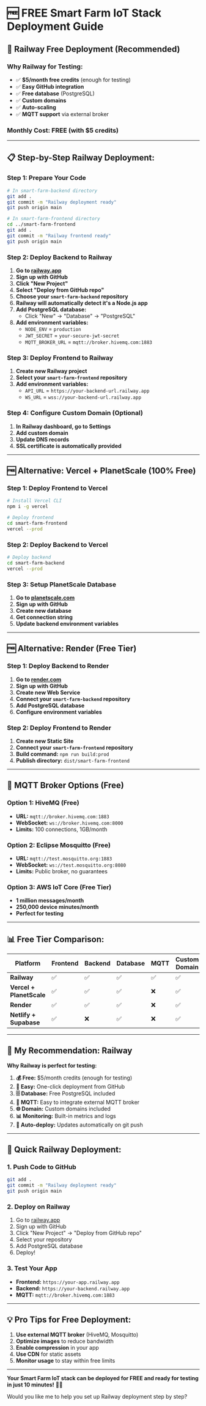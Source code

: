 # 🆓 FREE Smart Farm IoT Stack Deployment Guide

## **🚀 Railway Free Deployment (Recommended)**

### **Why Railway for Testing:**
- ✅ **$5/month free credits** (enough for testing)
- ✅ **Easy GitHub integration**
- ✅ **Free database** (PostgreSQL)
- ✅ **Custom domains**
- ✅ **Auto-scaling**
- ✅ **MQTT support** via external broker

### **Monthly Cost: FREE** (with $5 credits)

---

## **📋 Step-by-Step Railway Deployment:**

### **Step 1: Prepare Your Code**

```bash
# In smart-farm-backend directory
git add .
git commit -m "Railway deployment ready"
git push origin main

# In smart-farm-frontend directory
cd ../smart-farm-frontend
git add .
git commit -m "Railway frontend ready"
git push origin main
```

### **Step 2: Deploy Backend to Railway**

1. **Go to [railway.app](https://railway.app)**
2. **Sign up with GitHub**
3. **Click "New Project"**
4. **Select "Deploy from GitHub repo"**
5. **Choose your `smart-farm-backend` repository**
6. **Railway will automatically detect it's a Node.js app**
7. **Add PostgreSQL database:**
   - Click "New" → "Database" → "PostgreSQL"
8. **Add environment variables:**
   - `NODE_ENV` = `production`
   - `JWT_SECRET` = `your-secure-jwt-secret`
   - `MQTT_BROKER_URL` = `mqtt://broker.hivemq.com:1883`

### **Step 3: Deploy Frontend to Railway**

1. **Create new Railway project**
2. **Select your `smart-farm-frontend` repository**
3. **Add environment variables:**
   - `API_URL` = `https://your-backend-url.railway.app`
   - `WS_URL` = `wss://your-backend-url.railway.app`

### **Step 4: Configure Custom Domain (Optional)**

1. **In Railway dashboard, go to Settings**
2. **Add custom domain**
3. **Update DNS records**
4. **SSL certificate is automatically provided**

---

## **🆓 Alternative: Vercel + PlanetScale (100% Free)**

### **Step 1: Deploy Frontend to Vercel**

```bash
# Install Vercel CLI
npm i -g vercel

# Deploy frontend
cd smart-farm-frontend
vercel --prod
```

### **Step 2: Deploy Backend to Vercel**

```bash
# Deploy backend
cd smart-farm-backend
vercel --prod
```

### **Step 3: Setup PlanetScale Database**

1. **Go to [planetscale.com](https://planetscale.com)**
2. **Sign up with GitHub**
3. **Create new database**
4. **Get connection string**
5. **Update backend environment variables**

---

## **🆓 Alternative: Render (Free Tier)**

### **Step 1: Deploy Backend to Render**

1. **Go to [render.com](https://render.com)**
2. **Sign up with GitHub**
3. **Create new Web Service**
4. **Connect your `smart-farm-backend` repository**
5. **Add PostgreSQL database**
6. **Configure environment variables**

### **Step 2: Deploy Frontend to Render**

1. **Create new Static Site**
2. **Connect your `smart-farm-frontend` repository**
3. **Build command:** `npm run build:prod`
4. **Publish directory:** `dist/smart-farm-frontend`

---

## **🔧 MQTT Broker Options (Free)**

### **Option 1: HiveMQ (Free)**
- **URL:** `mqtt://broker.hivemq.com:1883`
- **WebSocket:** `ws://broker.hivemq.com:8000`
- **Limits:** 100 connections, 1GB/month

### **Option 2: Eclipse Mosquitto (Free)**
- **URL:** `mqtt://test.mosquitto.org:1883`
- **WebSocket:** `ws://test.mosquitto.org:8080`
- **Limits:** Public broker, no guarantees

### **Option 3: AWS IoT Core (Free Tier)**
- **1 million messages/month**
- **250,000 device minutes/month**
- **Perfect for testing**

---

## **📊 Free Tier Comparison:**

| Platform | Frontend | Backend | Database | MQTT | Custom Domain | Monthly Cost |
|----------|----------|---------|----------|------|---------------|--------------|
| **Railway** | ✅ | ✅ | ✅ | ✅ | ✅ | **FREE** |
| **Vercel + PlanetScale** | ✅ | ✅ | ✅ | ❌ | ✅ | **FREE** |
| **Render** | ✅ | ✅ | ✅ | ❌ | ✅ | **FREE** |
| **Netlify + Supabase** | ✅ | ❌ | ✅ | ❌ | ✅ | **FREE** |

---

## **🎯 My Recommendation: Railway**

**Why Railway is perfect for testing:**

1. **💰 Free:** $5/month credits (enough for testing)
2. **🚀 Easy:** One-click deployment from GitHub
3. **🗄️ Database:** Free PostgreSQL included
4. **📡 MQTT:** Easy to integrate external MQTT broker
5. **🌐 Domain:** Custom domains included
6. **📊 Monitoring:** Built-in metrics and logs
7. **🔄 Auto-deploy:** Updates automatically on git push

---

## **🚀 Quick Railway Deployment:**

### **1. Push Code to GitHub**
```bash
git add .
git commit -m "Railway deployment ready"
git push origin main
```

### **2. Deploy on Railway**
1. Go to [railway.app](https://railway.app)
2. Sign up with GitHub
3. Click "New Project" → "Deploy from GitHub repo"
4. Select your repository
5. Add PostgreSQL database
6. Deploy!

### **3. Test Your App**
- **Frontend:** `https://your-app.railway.app`
- **Backend:** `https://your-backend.railway.app`
- **MQTT:** `mqtt://broker.hivemq.com:1883`

---

## **💡 Pro Tips for Free Deployment:**

1. **Use external MQTT broker** (HiveMQ, Mosquitto)
2. **Optimize images** to reduce bandwidth
3. **Enable compression** in your app
4. **Use CDN** for static assets
5. **Monitor usage** to stay within free limits

---

**Your Smart Farm IoT stack can be deployed for FREE and ready for testing in just 10 minutes!** 🌱🆓

Would you like me to help you set up Railway deployment step by step?
